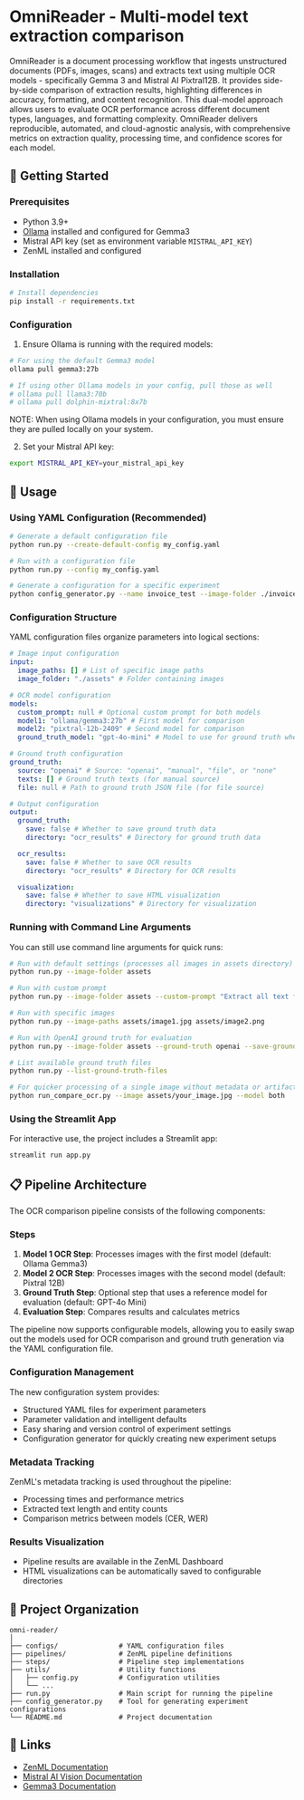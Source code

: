 # OmniReader - Multi-model text extraction comparison

OmniReader is a document processing workflow that ingests unstructured documents (PDFs, images, scans) and extracts text using multiple OCR models - specifically Gemma 3 and Mistral AI Pixtral12B. It provides side-by-side comparison of extraction results, highlighting differences in accuracy, formatting, and content recognition. This dual-model approach allows users to evaluate OCR performance across different document types, languages, and formatting complexity. OmniReader delivers reproducible, automated, and cloud-agnostic analysis, with comprehensive metrics on extraction quality, processing time, and confidence scores for each model.

## 🚀 Getting Started

### Prerequisites

- Python 3.9+
- [Ollama](https://ollama.ai/) installed and configured for Gemma3
- Mistral API key (set as environment variable `MISTRAL_API_KEY`)
- ZenML installed and configured

### Installation

```bash
# Install dependencies
pip install -r requirements.txt
```

### Configuration

1. Ensure Ollama is running with the required models:

```bash
# For using the default Gemma3 model
ollama pull gemma3:27b

# If using other Ollama models in your config, pull those as well
# ollama pull llama3:70b
# ollama pull dolphin-mixtral:8x7b
```

NOTE: When using Ollama models in your configuration, you must ensure they are pulled locally on your system.

2. Set your Mistral API key:

```bash
export MISTRAL_API_KEY=your_mistral_api_key
```

## 📌 Usage

### Using YAML Configuration (Recommended)

```bash
# Generate a default configuration file
python run.py --create-default-config my_config.yaml

# Run with a configuration file
python run.py --config my_config.yaml

# Generate a configuration for a specific experiment
python config_generator.py --name invoice_test --image-folder ./invoices --ground-truth-source openai
```

### Configuration Structure

YAML configuration files organize parameters into logical sections:

```yaml
# Image input configuration
input:
  image_paths: [] # List of specific image paths
  image_folder: "./assets" # Folder containing images

# OCR model configuration
models:
  custom_prompt: null # Optional custom prompt for both models
  model1: "ollama/gemma3:27b" # First model for comparison
  model2: "pixtral-12b-2409" # Second model for comparison
  ground_truth_model: "gpt-4o-mini" # Model to use for ground truth when source is "openai"

# Ground truth configuration
ground_truth:
  source: "openai" # Source: "openai", "manual", "file", or "none"
  texts: [] # Ground truth texts (for manual source)
  file: null # Path to ground truth JSON file (for file source)

# Output configuration
output:
  ground_truth:
    save: false # Whether to save ground truth data
    directory: "ocr_results" # Directory for ground truth data

  ocr_results:
    save: false # Whether to save OCR results
    directory: "ocr_results" # Directory for OCR results

  visualization:
    save: false # Whether to save HTML visualization
    directory: "visualizations" # Directory for visualization
```

### Running with Command Line Arguments

You can still use command line arguments for quick runs:

```bash
# Run with default settings (processes all images in assets directory)
python run.py --image-folder assets

# Run with custom prompt
python run.py --image-folder assets --custom-prompt "Extract all text from this image."

# Run with specific images
python run.py --image-paths assets/image1.jpg assets/image2.png

# Run with OpenAI ground truth for evaluation
python run.py --image-folder assets --ground-truth openai --save-ground-truth

# List available ground truth files
python run.py --list-ground-truth-files

# For quicker processing of a single image without metadata or artifact tracking
python run_compare_ocr.py --image assets/your_image.jpg --model both
```

### Using the Streamlit App

For interactive use, the project includes a Streamlit app:

```bash
streamlit run app.py
```

## 📋 Pipeline Architecture

The OCR comparison pipeline consists of the following components:

### Steps

1. **Model 1 OCR Step**: Processes images with the first model (default: Ollama Gemma3)
2. **Model 2 OCR Step**: Processes images with the second model (default: Pixtral 12B)
3. **Ground Truth Step**: Optional step that uses a reference model for evaluation (default: GPT-4o Mini)
4. **Evaluation Step**: Compares results and calculates metrics

The pipeline now supports configurable models, allowing you to easily swap out the models used for OCR comparison and ground truth generation via the YAML configuration file.

### Configuration Management

The new configuration system provides:

- Structured YAML files for experiment parameters
- Parameter validation and intelligent defaults
- Easy sharing and version control of experiment settings
- Configuration generator for quickly creating new experiment setups

### Metadata Tracking

ZenML's metadata tracking is used throughout the pipeline:

- Processing times and performance metrics
- Extracted text length and entity counts
- Comparison metrics between models (CER, WER)

### Results Visualization

- Pipeline results are available in the ZenML Dashboard
- HTML visualizations can be automatically saved to configurable directories

## 📁 Project Organization

```
omni-reader/
│
├── configs/               # YAML configuration files
├── pipelines/             # ZenML pipeline definitions
├── steps/                 # Pipeline step implementations
├── utils/                 # Utility functions
│   ├── config.py          # Configuration utilities
│   └── ...
├── run.py                 # Main script for running the pipeline
├── config_generator.py    # Tool for generating experiment configurations
└── README.md              # Project documentation
```

## 🔗 Links

- [ZenML Documentation](https://docs.zenml.io/)
- [Mistral AI Vision Documentation](https://docs.mistral.ai/capabilities/vision/)
- [Gemma3 Documentation](https://ai.google.dev/gemma/docs/core)
